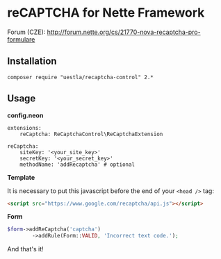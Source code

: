 reCAPTCHA for Nette Framework
=============================

Forum (CZE): http://forum.nette.org/cs/21770-nova-recaptcha-pro-formulare


Installation
------------

```
composer require "uestla/recaptcha-control" 2.*
```


Usage
-----

**config.neon**

```
extensions:
	reCaptcha: ReCaptchaControl\ReCaptchaExtension

reCaptcha:
	siteKey: '<your_site_key>'
	secretKey: '<your_secret_key>'
	methodName: 'addRecaptcha' # optional
```


**Template**

It is necessary to put this javascript before the end of your `<head />` tag:

```html
<script src="https://www.google.com/recaptcha/api.js"></script>
```


**Form**

```php
$form->addReCaptcha('captcha')
		->addRule(Form::VALID, 'Incorrect text code.');
```

And that's it!

